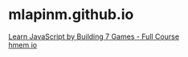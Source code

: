 # mlapinm.github.io

[Learn JavaScript by Building 7 Games - Full Course](https://www.youtube.com/watch?v=lhNdUVh3qCc)  
[hmem io](https://mlapinm.github.io/index.html)  
[]()  
[]()  
[]()  



